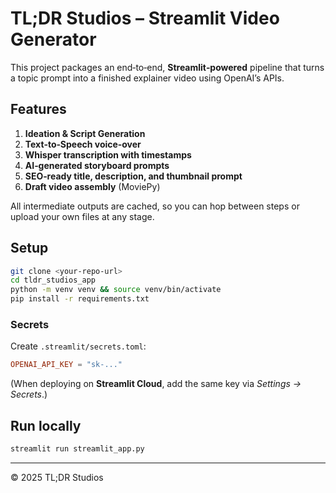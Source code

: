 
# TL;DR Studios – Streamlit Video Generator

This project packages an end‑to‑end, **Streamlit‑powered** pipeline that turns a topic prompt into a finished explainer video using OpenAI’s APIs.

## Features
1. **Ideation & Script Generation**
2. **Text‑to‑Speech voice‑over**
3. **Whisper transcription with timestamps**
4. **AI‑generated storyboard prompts**
5. **SEO‑ready title, description, and thumbnail prompt**
6. **Draft video assembly** (MoviePy)

All intermediate outputs are cached, so you can hop between steps or upload your own files at any stage.

## Setup

```bash
git clone <your‑repo‑url>
cd tldr_studios_app
python -m venv venv && source venv/bin/activate
pip install -r requirements.txt
```

### Secrets

Create `.streamlit/secrets.toml`:

```toml
OPENAI_API_KEY = "sk-..."
```

(When deploying on **Streamlit Cloud**, add the same key via *Settings → Secrets*.)

## Run locally

```bash
streamlit run streamlit_app.py
```

---

© 2025 TL;DR Studios
